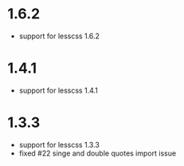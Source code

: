 # 1.6.2

 - support for lesscss 1.6.2


# 1.4.1

 - support for lesscss 1.4.1

 # 1.3.3

 - support for lesscss 1.3.3
 - fixed #22 singe and double quotes import issue